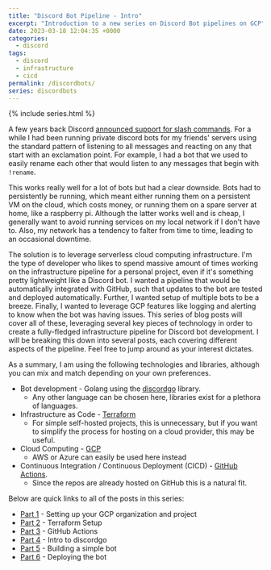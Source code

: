 ```yaml
---
title: "Discord Bot Pipeline - Intro"
excerpt: "Introduction to a new series on Discord Bot pipelines on GCP"
date: 2023-03-18 12:04:35 +0000
categories:
  - discord
tags:
  - discord
  - infrastructure
  - cicd
permalink: /discordbots/
series: discordbots
---
```


{% include series.html %}

A few years back Discord [announced support for slash commands](https://discord.com/blog/slash-commands-are-here).
For a while I had been running private discord bots for my friends' servers
using the standard pattern of listening to all messages and reacting on any that
start with an exclamation point. For example, I had a bot that we used to easily
rename each other that would listen to any messages that begin with `!rename`.

This works really well for a lot of bots but had a clear downside. Bots had to
persistently be running, which meant either running them on a persistent VM on
the cloud, which costs money, or running them on a spare server at home, like a
raspberry pi. Although the latter works well and is cheap, I generally want to
avoid running services on my local network if I don't have to. Also, my network
has a tendency to falter from time to time, leading to an occasional downtime.

The solution is to leverage serverless cloud computing infrastructure. I'm the
type of developer who likes to spend massive amount of times working on the
infrastructure pipeline for a personal project, even if it's something pretty
lightweight like a Discord bot. I wanted a pipeline that would be automatically
integrated with GitHub, such that updates to the bot are tested and deployed
automatically. Further, I wanted setup of multiple bots to be a breeze. Finally,
I wanted to leverage GCP features like logging and alerting to know when the bot
was having issues. This series of blog posts will cover all of these, leveraging
several key pieces of technology in order to create a fully-fledged
infrastructure pipeline for Discord bot development. I will be breaking this
down into several posts, each covering different aspects of the pipeline. Feel
free to jump around as your interest dictates.

As a summary, I am using the following technologies and libraries, although you
can mix and match depending on your own preferences.

- Bot development - Golang using the [discordgo](https://github.com/bwmarrin/discordgo)
  library.
  - Any other language can be chosen here, libraries exist for a plethora of
    languages.
- Infrastructure as Code - [Terraform](https://terraform.io/)
  - For simple self-hosted projects, this is unnecessary, but if you want to
    simplify the process for hosting on a cloud provider, this may be useful.
- Cloud Computing - [GCP](https://cloud.google.com/)
  - AWS or Azure can easily be used here instead
- Continuous Integration / Continuous Deployment (CICD) - [GitHub Actions](https://github.com/features/actions).
  - Since the repos are already hosted on GitHub this is a natural fit.

Below are quick links to all of the posts in this series:

- [Part 1](part1-gcp) - Setting up your GCP organization and project
- [Part 2](part2-terraform) - Terraform Setup
- [Part 3](part3-github-actions) - GitHub Actions
- [Part 4](part4-discordgo) - Intro to discordgo
- [Part 5](part5-bot-creation) - Building a simple bot
- [Part 6](part6-bot-deploy) - Deploying the bot

